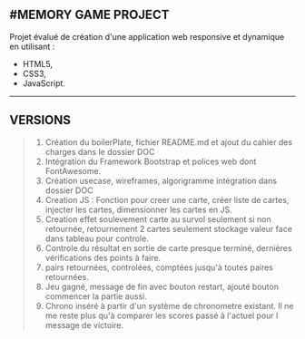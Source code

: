 #MEMORY GAME PROJECT
-----
Projet évalué de création d'une application web responsive et dynamique en utilisant :
- HTML5,
- CSS3,
- JavaScript.
-----
## VERSIONS
> 1. Création du boilerPlate, fichier README.md et ajout du cahier des charges dans le dossier DOC
> 2. Intégration du Framework Bootstrap et polices web dont FontAwesome.
> 3. Création usecase, wireframes, algorigramme intégration dans dossier DOC
> 4. Creation JS : Fonction pour creer une carte, créer liste de cartes, injecter les cartes, dimensionner les cartes en JS.
> 5. Creation effet soulevement carte au survol seulement si non retournée, retournement 2 cartes seulement stockage valeur face dans tableau pour controle.
> 6. Controle du résultat en sortie de carte presque terminé, dernières vérifications des points à faire.
> 7. pairs retournées, controlées, comptées jusqu'à toutes paires retournées.
> 8. Jeu gagné, message de fin avec bouton restart, ajouté bouton commencer la partie aussi.
> 9. Chrono inséré à partir d'un système de chronometre existant. Il ne me reste plus qu'à comparer les scores passé à l'actuel pour l message de victoire.
